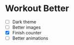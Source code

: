 # Workout Better

- [ ] Dark theme
- [ ] Better images
- [x] Finish counter
- [ ] Better animations
